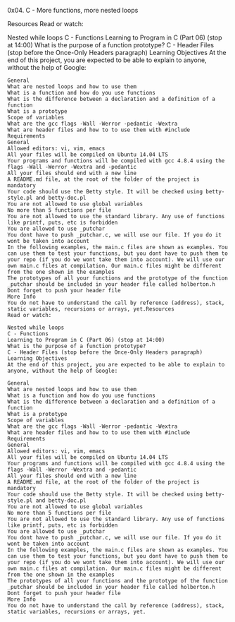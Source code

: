 0x04. C - More functions, more nested loops

Resources
Read or watch:

Nested while loops
C - Functions
Learning to Program in C (Part 06) (stop at 14:00)
	What is the purpose of a function prototype?
	C - Header Files (stop before the Once-Only Headers paragraph)
	Learning Objectives
	At the end of this project, you are expected to be able to explain to anyone, without the help of Google:

	General
	What are nested loops and how to use them
	What is a function and how do you use functions
	What is the difference between a declaration and a definition of a function
	What is a prototype
	Scope of variables
	What are the gcc flags -Wall -Werror -pedantic -Wextra
	What are header files and how to to use them with #include
	Requirements
	General
	Allowed editors: vi, vim, emacs
	All your files will be compiled on Ubuntu 14.04 LTS
	Your programs and functions will be compiled with gcc 4.8.4 using the flags -Wall -Werror -Wextra and -pedantic
	All your files should end with a new line
	A README.md file, at the root of the folder of the project is mandatory
	Your code should use the Betty style. It will be checked using betty-style.pl and betty-doc.pl
	You are not allowed to use global variables
	No more than 5 functions per file
	You are not allowed to use the standard library. Any use of functions like printf, puts, etc is forbidden
	You are allowed to use _putchar
	You dont have to push _putchar.c, we will use our file. If you do it wont be taken into account
	In the following examples, the main.c files are shown as examples. You can use them to test your functions, but you dont have to push them to your repo (if you do we wont take them into account). We will use our own main.c files at compilation. Our main.c files might be different from the one shown in the examples
	The prototypes of all your functions and the prototype of the function _putchar should be included in your header file called holberton.h
	Dont forget to push your header file
	More Info
	You do not have to understand the call by reference (address), stack, static variables, recursions or arrays, yet.Resources
	Read or watch:

	Nested while loops
	C - Functions
	Learning to Program in C (Part 06) (stop at 14:00)
	What is the purpose of a function prototype?
	C - Header Files (stop before the Once-Only Headers paragraph)
	Learning Objectives
	At the end of this project, you are expected to be able to explain to anyone, without the help of Google:

	General
	What are nested loops and how to use them
	What is a function and how do you use functions
	What is the difference between a declaration and a definition of a function
	What is a prototype
	Scope of variables
	What are the gcc flags -Wall -Werror -pedantic -Wextra
	What are header files and how to to use them with #include
	Requirements
	General
	Allowed editors: vi, vim, emacs
	All your files will be compiled on Ubuntu 14.04 LTS
	Your programs and functions will be compiled with gcc 4.8.4 using the flags -Wall -Werror -Wextra and -pedantic
	All your files should end with a new line
	A README.md file, at the root of the folder of the project is mandatory
	Your code should use the Betty style. It will be checked using betty-style.pl and betty-doc.pl
	You are not allowed to use global variables
	No more than 5 functions per file
	You are not allowed to use the standard library. Any use of functions like printf, puts, etc is forbidden
	You are allowed to use _putchar
	You dont have to push _putchar.c, we will use our file. If you do it wont be taken into account
	In the following examples, the main.c files are shown as examples. You can use them to test your functions, but you dont have to push them to your repo (if you do we wont take them into account). We will use our own main.c files at compilation. Our main.c files might be different from the one shown in the examples
	The prototypes of all your functions and the prototype of the function _putchar should be included in your header file called holberton.h
	Dont forget to push your header file
	More Info
	You do not have to understand the call by reference (address), stack, static variables, recursions or arrays, yet.
